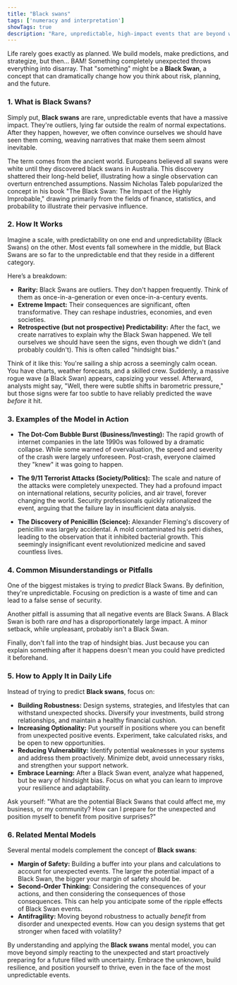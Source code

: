 ```yaml
---
title: "Black swans"
tags: ['numeracy and interpretation']
showTags: true
description: "Rare, unpredictable, high-impact events that are beyond what we normally expect. They have massive consequences yet we tend to rationalize them after the fact."
---
```



Life rarely goes exactly as planned. We build models, make predictions, and strategize, but then… BAM! Something completely unexpected throws everything into disarray. That "something" might be a **Black Swan**, a concept that can dramatically change how you think about risk, planning, and the future.

### 1. What is Black Swans?

Simply put, **Black swans** are rare, unpredictable events that have a massive impact. They're outliers, lying far outside the realm of normal expectations. After they happen, however, we often convince ourselves we should have seen them coming, weaving narratives that make them seem almost inevitable.

The term comes from the ancient world. Europeans believed all swans were white until they discovered black swans in Australia. This discovery shattered their long-held belief, illustrating how a single observation can overturn entrenched assumptions. Nassim Nicholas Taleb popularized the concept in his book "The Black Swan: The Impact of the Highly Improbable," drawing primarily from the fields of finance, statistics, and probability to illustrate their pervasive influence.

### 2. How It Works

Imagine a scale, with predictability on one end and unpredictability (Black Swans) on the other. Most events fall somewhere in the middle, but Black Swans are so far to the unpredictable end that they reside in a different category.

Here’s a breakdown:

*   **Rarity:** Black Swans are outliers. They don't happen frequently. Think of them as once-in-a-generation or even once-in-a-century events.
*   **Extreme Impact:** Their consequences are significant, often transformative. They can reshape industries, economies, and even societies.
*   **Retrospective (but not prospective) Predictability:** After the fact, we create narratives to explain why the Black Swan happened. We tell ourselves we should have seen the signs, even though we didn't (and probably couldn't). This is often called "hindsight bias."

Think of it like this: You're sailing a ship across a seemingly calm ocean. You have charts, weather forecasts, and a skilled crew. Suddenly, a massive rogue wave (a Black Swan) appears, capsizing your vessel. Afterward, analysts might say, "Well, there were subtle shifts in barometric pressure," but those signs were far too subtle to have reliably predicted the wave *before* it hit.

### 3. Examples of the Model in Action

*   **The Dot-Com Bubble Burst (Business/Investing):** The rapid growth of internet companies in the late 1990s was followed by a dramatic collapse. While some warned of overvaluation, the speed and severity of the crash were largely unforeseen. Post-crash, everyone claimed they "knew" it was going to happen.

*   **The 9/11 Terrorist Attacks (Society/Politics):** The scale and nature of the attacks were completely unexpected. They had a profound impact on international relations, security policies, and air travel, forever changing the world. Security professionals quickly rationalized the event, arguing that the failure lay in insufficient data analysis.

*   **The Discovery of Penicillin (Science):** Alexander Fleming's discovery of penicillin was largely accidental. A mold contaminated his petri dishes, leading to the observation that it inhibited bacterial growth. This seemingly insignificant event revolutionized medicine and saved countless lives.

### 4. Common Misunderstandings or Pitfalls

One of the biggest mistakes is trying to *predict* Black Swans. By definition, they're unpredictable. Focusing on prediction is a waste of time and can lead to a false sense of security.

Another pitfall is assuming that all negative events are Black Swans. A Black Swan is both rare *and* has a disproportionately large impact. A minor setback, while unpleasant, probably isn't a Black Swan.

Finally, don't fall into the trap of hindsight bias. Just because you can explain something after it happens doesn't mean you could have predicted it beforehand.

### 5. How to Apply It in Daily Life

Instead of trying to predict **Black swans**, focus on:

*   **Building Robustness:** Design systems, strategies, and lifestyles that can withstand unexpected shocks. Diversify your investments, build strong relationships, and maintain a healthy financial cushion.
*   **Increasing Optionality:** Put yourself in positions where you can benefit from unexpected positive events. Experiment, take calculated risks, and be open to new opportunities.
*   **Reducing Vulnerability:** Identify potential weaknesses in your systems and address them proactively. Minimize debt, avoid unnecessary risks, and strengthen your support network.
*   **Embrace Learning:** After a Black Swan event, analyze what happened, but be wary of hindsight bias. Focus on what you can learn to improve your resilience and adaptability.

Ask yourself: "What are the potential Black Swans that could affect me, my business, or my community? How can I prepare for the unexpected and position myself to benefit from positive surprises?"

### 6. Related Mental Models

Several mental models complement the concept of **Black swans**:

*   **Margin of Safety:** Building a buffer into your plans and calculations to account for unexpected events. The larger the potential impact of a Black Swan, the bigger your margin of safety should be.
*   **Second-Order Thinking:** Considering the consequences of your actions, and then considering the consequences of those consequences. This can help you anticipate some of the ripple effects of Black Swan events.
*   **Antifragility:** Moving beyond robustness to actually *benefit* from disorder and unexpected events. How can you design systems that get stronger when faced with volatility?

By understanding and applying the **Black swans** mental model, you can move beyond simply reacting to the unexpected and start proactively preparing for a future filled with uncertainty. Embrace the unknown, build resilience, and position yourself to thrive, even in the face of the most unpredictable events.

